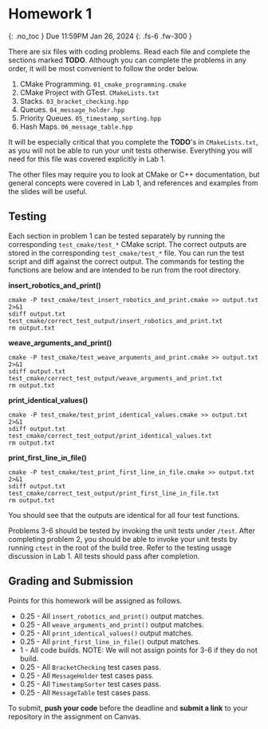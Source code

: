 # Homework 1
{: .no_toc }
Due 11:59PM Jan 26, 2024
{: .fs-6 .fw-300 }

There are six files with coding problems. Read each file and complete the sections marked **TODO**.
Although you can complete the problems in any order, it will be most convenient to follow the order
below.

1. CMake Programming. ```01_cmake_programming.cmake```
2. CMake Project with GTest. ```CMakeLists.txt```
3. Stacks. ```03_bracket_checking.hpp```
4. Queues. ```04_message_holder.hpp```
5. Priority Queues. ```05_timestamp_sorting.hpp```
6. Hash Maps. ```06_message_table.hpp```

It will be especially critical that you complete the **TODO**'s in ```CMakeLists.txt```, as you will not be
able to run your unit tests otherwise. Everything you will need for this file was covered explicitly in
Lab 1.

The other files may require you to look at CMake or C++ documentation, but general concepts were
covered in Lab 1, and references and examples from the slides will be useful.

## Testing
Each section in problem 1 can be tested separately by running the corresponding ```test_cmake/test_*```
CMake script. The correct outputs are stored in the corresponding ```test_cmake/test_*``` file. You can
run the test script and diff against the correct output. The commands for testing the functions are
below and are intended to be run from the root directory.

**insert_robotics_and_print()**
```
cmake -P test_cmake/test_insert_robotics_and_print.cmake >> output.txt 2>&1
sdiff output.txt test_cmake/correct_test_output/insert_robotics_and_print.txt
rm output.txt
```

**weave_arguments_and_print()**
```
cmake -P test_cmake/test_weave_arguments_and_print.cmake >> output.txt 2>&1
sdiff output.txt test_cmake/correct_test_output/weave_arguments_and_print.txt
rm output.txt
```

**print_identical_values()**
```
cmake -P test_cmake/test_print_identical_values.cmake >> output.txt 2>&1
sdiff output.txt test_cmake/correct_test_output/print_identical_values.txt
rm output.txt
```

**print_first_line_in_file()**
```
cmake -P test_cmake/test_print_first_line_in_file.cmake >> output.txt 2>&1
sdiff output.txt test_cmake/correct_test_output/print_first_line_in_file.txt
rm output.txt
```

You should see that the outputs are identical for all four test functions.

Problems 3-6 should be tested by invoking the unit tests under ```/test```. After completing problem 2,
you should be able to invoke your unit tests by running ```ctest``` in the root of the build tree. Refer
to the testing usage discussion in Lab 1. All tests should pass after completion.

## Grading and Submission

Points for this homework will be assigned as follows.

- 0.25 - All ```insert_robotics_and_print()``` output matches.
- 0.25 - All ```weave_arguments_and_print()``` output matches.
- 0.25 - All ```print_identical_values()``` output matches.
- 0.25 - All ```print_first_line_in_file()``` output matches.
- 1 - All code builds. NOTE: We will not assign points for 3-6 if they do not build.
- 0.25 - All ```BracketChecking``` test cases pass.
- 0.25 - All ```MessageHolder``` test cases pass.
- 0.25 - All ```TimestampSorter``` test cases pass.
- 0.25 - All ```MessageTable``` test cases pass.

To submit, **push your code** before the deadline and **submit a link** to your repository in the assignment on Canvas.
